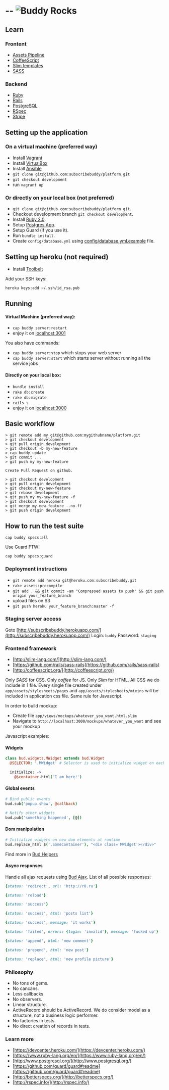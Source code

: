 --
![Buddy Rocks](http://buddy-assets.s3.amazonaws.com/images/logo_github.png)
==
## Learn
### Frontent
- [Assets Pipeline](http://guides.rubyonrails.org/asset_pipeline.html)
- [CoffeeScript](http://coffeescript.org/)
- [Slim templates](http://slim-lang.com/)
- [SASS](https://github.com/rails/sass-rails)

### Backend
- [Ruby](https://www.ruby-lang.org/en/)
- [Rails](http://guides.rubyonrails.org/)
- [PostgreSQL](www.postgresql.org)
- [RSpec](http://rspec.info/)
- [Stripe](stripe.com)

## Setting up the application

### On a virtual machine (preferred way)

- Install [Vagrant](http://www.vagrantup.com/)
- Install [VirtualBox](https://www.virtualbox.org/)
- Install [Ansible](http://www.ansible.com/)
- `git clone git@github.com:subscribebuddy/platform.git`
- `git checkout development`
- run `vagrant up`

### Or directly on your local box (not preferred)

- `git clone git@github.com:subscribebuddy/platform.git`.
- Checkout development branch `git checkout development`.
- Install [Ruby 2.0](http://rvm.io/).
- Setup [Postgres App](http://postgresapp.com/).
- Setup Guard (if you use it).
- Run `bundle install`.
- Create `config/database.yml` using [config/database.yml.example](config/database.yml.example) file.


## Setting up heroku (not required)
- Install [Toolbelt](https://devcenter.heroku.com/)

Add your SSH keys:

```bash
heroku keys:add ~/.ssh/id_rsa.pub
```

## Running

#### Virtual Machine (preferred way):
- `cap buddy server:restart`
- enjoy it on [localhost:3001](http://localhost:3001)

You also have commands:
- `cap buddy server:stop` which stops your web server
- `cap buddy server:start` which starts server without running all the service jobs

#### Directly on your local box:
- `bundle install`
- `rake db:create`
- `rake db:migrate`
- `rails s`
- enjoy it on [localhost:3000](http://localhost:3000)

## Basic workflow

```
> git remote add my git@github.com:mygithubname/platform.git
> git checkout development
> git pull origin development
> git checkout -b my-new-feature
> cap buddy update
> git commit ...
> git push my my-new-feature

Create Pull Request on github.

> git checkout development
> git pull origin development
> git checkout my-new-feature
> git rebase development
> git push my my-new-feature -f
> git checkout development
> git merge my-new-feature --no-ff
> git push origin development
```

## How to run the test suite

`cap buddy specs:all`

Use Guard FTW!

`cap buddy specs:guard`

### Deployment instructions

- `git remote add heroku git@heroku.com:subscribebuddy.git`
- `rake assets:precompile`
- `git add . && git commit -am "Compressed assets to push" && git push origin your_feature_branch`
- upload files on S3
- `git push heroku your_feature_branch:master -f`

### Staging server access

Goto [http://subscribebuddy.herokuapp.com/](http://subscribebuddy.herokuapp.com/)
Login: `buddy`
Password: `staging`

### Frontend framework

- [http://slim-lang.com/](http://slim-lang.com/)
- [https://github.com/rails/sass-rails](https://github.com/rails/sass-rails)
- [http://coffeescript.org/](http://coffeescript.org/)

Only *SASS* for CSS. Only *coffee* for JS. Only *Slim* for HTML.
All CSS we do include in 1 file. Every single file created under `app/assets/stylesheets/pages` and `app/assets/stylesheets/mixins` will be included in application css file.
Same rule for Javascript.

In order to build mockup:

- Create file `app/views/mockups/whatever_you_want.html.slim`
- Navigate to `http://localhost:3000/mockups/whatever_you_want` and see your mockup

Javascript examples:

#### Widgets

```coffeescript
class bud.widgets.MWidget extends bud.Widget
  @SELECTOR: '.MWidget' # Selector is used to initialize widget on each element matching this selector

  initialize: ->
    @$container.html('I am here!')
```

#### Global events

```coffeescript
# Bind public events
bud.sub('popup.show', @callback)

# Notify other widgets
bud.pub('something happened', [@])
```

#### Dom manipulation

```coffeescript
# Initialize widgets on new dom elements at runtime
bud.replace_html $('.SomeContainer'), "<div class='MWidget'></div>"
```

Find more in [Bud Helpers](app/assets/javascripts/helpers.coffee#l11)

#### Async responses

Handle all ajax requests using [Bud Ajax](app/assets/javascripts/ajax.coffee).
List of all possible responses:

```ruby
{status: 'redirect', url: 'http://r0.ru'}
```

```ruby
{status: 'reload'}
```

```ruby
{status: 'success'}
```

```ruby
{status: 'success', html: 'posts list'}
```

```ruby
{status: 'success', message: 'it works'}
```

```ruby
{status: 'failed', errors: {login: 'invalid'}, message: 'fucked up'}
```

```ruby
{status: 'append', html: 'new comment'}
```

```ruby
{status: 'prepend', html: 'new post'}
```

```ruby
{status: 'replace', html: 'new profile picture'}
```

### Philosophy

- No tons of gems.
- No cancans.
- Less callbacks.
- No observers.
- Linear structure.
- ActiveRecord should be ActiveRecord. We do consider model as a structure, not a business logic performer.
- No factories in tests.
- No direct creation of records in tests.

### Learn more

- [https://devcenter.heroku.com/](https://devcenter.heroku.com/)
- [https://www.ruby-lang.org/en/](https://www.ruby-lang.org/en/)
- [http://www.postgresql.org/](http://www.postgresql.org/)
- [https://github.com/guard/guard#readme](https://github.com/guard/guard#readme)
- [http://betterspecs.org/](http://betterspecs.org/)
- [http://rspec.info/](http://rspec.info/)
